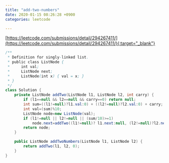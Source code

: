 ```yaml
---
title: "add-two-numbers"
date: 2020-01-15 08:26:28 +0900
categories: leetcode

---
```


[https://leetcode.com/submissions/detail/294267411/](https://leetcode.com/submissions/detail/294267411/){:target="_blank"}

```java
/**
 * Definition for singly-linked list.
 * public class ListNode {
 *     int val;
 *     ListNode next;
 *     ListNode(int x) { val = x; }
 * }
 */
class Solution {
    private ListNode addTwo(ListNode l1, ListNode l2, int carry) {
        if (l1==null && l2==null && carry==0) return null;
        int sum=((l1!=null)?l1.val:0) + ((l2!=null)?l2.val:0) + carry;
        int val=(sum)%10;
        ListNode node=new ListNode(val);
        if (l1!=null || l2!=null || (sum/10)>=1)
            node.next=addTwo((l1!=null)? l1.next:null, (l2!=null)?l2.next:null, sum/10);
        return node;
    }

    public ListNode addTwoNumbers(ListNode l1, ListNode l2) {
        return addTwo(l1, l2, 0);
    }
}
```
